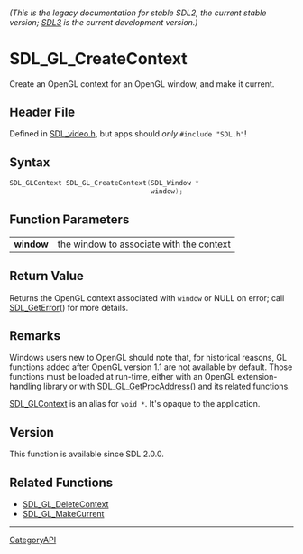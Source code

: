 ###### (This is the legacy documentation for stable SDL2, the current stable version; [SDL3](https://wiki.libsdl.org/SDL3/) is the current development version.)
# SDL_GL_CreateContext

Create an OpenGL context for an OpenGL window, and make it current.

## Header File

Defined in [SDL_video.h](https://github.com/libsdl-org/SDL/blob/SDL2/include/SDL_video.h), but apps should _only_ `#include "SDL.h"`!

## Syntax

```c
SDL_GLContext SDL_GL_CreateContext(SDL_Window *
                                   window);

```

## Function Parameters

|                |                                          |
| -------------- | ---------------------------------------- |
| **window**     | the window to associate with the context |

## Return Value

Returns the OpenGL context associated with `window` or NULL on error; call
[SDL_GetError](SDL_GetError)() for more details.

## Remarks

Windows users new to OpenGL should note that, for historical reasons, GL
functions added after OpenGL version 1.1 are not available by default.
Those functions must be loaded at run-time, either with an OpenGL
extension-handling library or with
[SDL_GL_GetProcAddress](SDL_GL_GetProcAddress)() and its related functions.

[SDL_GLContext](SDL_GLContext) is an alias for `void *`. It's opaque to the
application.

## Version

This function is available since SDL 2.0.0.

## Related Functions

* [SDL_GL_DeleteContext](SDL_GL_DeleteContext)
* [SDL_GL_MakeCurrent](SDL_GL_MakeCurrent)

----
[CategoryAPI](CategoryAPI)

